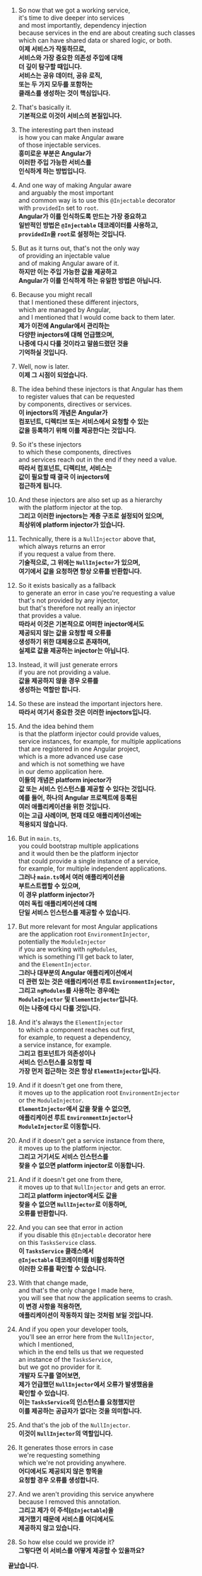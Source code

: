 1. So now that we got a working service,  
   it's time to dive deeper into services  
   and most importantly, dependency injection  
   because services in the end are about creating such classes  
   which can have shared data or shared logic, or both.  
   **이제 서비스가 작동하므로,  
   서비스와 가장 중요한 의존성 주입에 대해  
   더 깊이 탐구할 때입니다.  
   서비스는 공유 데이터, 공유 로직,  
   또는 두 가지 모두를 포함하는  
   클래스를 생성하는 것이 핵심입니다.**

2. That's basically it.  
   **기본적으로 이것이 서비스의 본질입니다.**

3. The interesting part then instead  
   is how you can make Angular aware  
   of those injectable services.  
   **흥미로운 부분은 Angular가  
   이러한 주입 가능한 서비스를  
   인식하게 하는 방법입니다.**

4. And one way of making Angular aware  
   and arguably the most important  
   and common way is to use this `@Injectable` decorator  
   with `providedIn` set to `root`.  
   **Angular가 이를 인식하도록 만드는 가장 중요하고  
   일반적인 방법은 `@Injectable` 데코레이터를 사용하고,  
   `providedIn`을 `root`로 설정하는 것입니다.**

5. But as it turns out, that's not the only way  
   of providing an injectable value  
   and of making Angular aware of it.  
   **하지만 이는 주입 가능한 값을 제공하고  
   Angular가 이를 인식하게 하는 유일한 방법은 아닙니다.**

6. Because you might recall  
   that I mentioned these different injectors,  
   which are managed by Angular,  
   and I mentioned that I would come back to them later.  
   **제가 이전에 Angular에서 관리하는  
   다양한 injectors에 대해 언급했으며,  
   나중에 다시 다룰 것이라고 말씀드렸던 것을  
   기억하실 것입니다.**

7. Well, now is later.  
   **이제 그 시점이 되었습니다.**

8. The idea behind these injectors is that Angular has them  
   to register values that can be requested  
   by components, directives or services.  
   **이 injectors의 개념은 Angular가  
   컴포넌트, 디렉티브 또는 서비스에서 요청할 수 있는  
   값을 등록하기 위해 이를 제공한다는 것입니다.**

9. So it's these injectors  
   to which these components, directives  
   and services reach out in the end if they need a value.  
   **따라서 컴포넌트, 디렉티브, 서비스는  
   값이 필요할 때 결국 이 injectors에  
   접근하게 됩니다.**

10. And these injectors are also set up as a hierarchy  
    with the platform injector at the top.  
    **그리고 이러한 injectors는 계층 구조로 설정되어 있으며,  
    최상위에 platform injector가 있습니다.**

11. Technically, there is a `NullInjector` above that,  
    which always returns an error  
    if you request a value from there.  
    **기술적으로, 그 위에는 `NullInjector`가 있으며,  
    여기에서 값을 요청하면 항상 오류를 반환합니다.**

12. So it exists basically as a fallback  
    to generate an error in case you're requesting a value  
    that's not provided by any injector,  
    but that's therefore not really an injector  
    that provides a value.  
    **따라서 이것은 기본적으로 어떠한 injector에서도  
    제공되지 않는 값을 요청할 때 오류를  
    생성하기 위한 대체용으로 존재하며,  
    실제로 값을 제공하는 injector는 아닙니다.**

13. Instead, it will just generate errors  
    if you are not providing a value.  
    **값을 제공하지 않을 경우 오류를  
    생성하는 역할만 합니다.**

14. So these are instead the important injectors here.  
    **따라서 여기서 중요한 것은 이러한 injectors입니다.**

15. And the idea behind them  
    is that the platform injector could provide values,  
    service instances, for example, for multiple applications  
    that are registered in one Angular project,  
    which is a more advanced use case  
    and which is not something we have  
    in our demo application here.  
    **이들의 개념은 platform injector가  
    값 또는 서비스 인스턴스를 제공할 수 있다는 것입니다.  
    예를 들어, 하나의 Angular 프로젝트에 등록된  
    여러 애플리케이션을 위한 것입니다.  
    이는 고급 사례이며, 현재 데모 애플리케이션에는  
    적용되지 않습니다.**

16. But in `main.ts`,  
    you could bootstrap multiple applications  
    and it would then be the platform injector  
    that could provide a single instance of a service,  
    for example, for multiple independent applications.  
    **그러나 `main.ts`에서 여러 애플리케이션을  
    부트스트랩할 수 있으며,  
    이 경우 platform injector가  
    여러 독립 애플리케이션에 대해  
    단일 서비스 인스턴스를 제공할 수 있습니다.**

17. But more relevant for most Angular applications  
    are the application root `EnvironmentInjector`,  
    potentially the `ModuleInjector`  
    if you are working with `ngModules`,  
    which is something I'll get back to later,  
    and the `ElementInjector`.  
    **그러나 대부분의 Angular 애플리케이션에서  
    더 관련 있는 것은 애플리케이션 루트 `EnvironmentInjector`,  
    그리고 `ngModules`를 사용하는 경우에는  
    `ModuleInjector` 및 `ElementInjector`입니다.  
    이는 나중에 다시 다룰 것입니다.**

18. And it's always the `ElementInjector`  
    to which a component reaches out first,  
    for example, to request a dependency,  
    a service instance, for example.  
    **그리고 컴포넌트가 의존성이나  
    서비스 인스턴스를 요청할 때  
    가장 먼저 접근하는 것은 항상 `ElementInjector`입니다.**

19. And if it doesn't get one from there,  
    it moves up to the application root `EnvironmentInjector`  
    or the `ModuleInjector`.  
    **`ElementInjector`에서 값을 찾을 수 없으면,  
    애플리케이션 루트 `EnvironmentInjector`나  
    `ModuleInjector`로 이동합니다.**

20. And if it doesn't get a service instance from there,  
    it moves up to the platform injector.  
    **그리고 거기서도 서비스 인스턴스를  
    찾을 수 없으면 platform injector로 이동합니다.**

21. And if it doesn't get one from there,  
    it moves up to that `NullInjector` and gets an error.  
    **그리고 platform injector에서도 값을  
    찾을 수 없으면 `NullInjector`로 이동하며,  
    오류를 반환합니다.**

22. And you can see that error in action  
    if you disable this `@Injectable` decorator here  
    on this `TasksService` class.  
    **이 `TasksService` 클래스에서  
    `@Injectable` 데코레이터를 비활성화하면  
    이러한 오류를 확인할 수 있습니다.**

23. With that change made,  
    and that's the only change I made here,  
    you will see that now the application seems to crash.  
    **이 변경 사항을 적용하면,  
    애플리케이션이 작동하지 않는 것처럼 보일 것입니다.**

24. And if you open your developer tools,  
    you'll see an error here from the `NullInjector`,  
    which I mentioned,  
    which in the end tells us that we requested  
    an instance of the `TasksService`,  
    but we got no provider for it.  
    **개발자 도구를 열어보면,  
    제가 언급했던 `NullInjector`에서 오류가 발생했음을  
    확인할 수 있습니다.  
    이는 `TasksService`의 인스턴스를 요청했지만  
    이를 제공하는 공급자가 없다는 것을 의미합니다.**

25. And that's the job of the `NullInjector`.  
    **이것이 `NullInjector`의 역할입니다.**

26. It generates those errors in case  
    we're requesting something  
    which we're not providing anywhere.  
    **어디에서도 제공되지 않은 항목을  
    요청할 경우 오류를 생성합니다.**

27. And we aren't providing this service anywhere  
    because I removed this annotation.  
    **그리고 제가 이 주석(`@Injectable`)을  
    제거했기 때문에 서비스를 어디에서도  
    제공하지 않고 있습니다.**

28. So how else could we provide it?  
    **그렇다면 이 서비스를 어떻게 제공할 수 있을까요?**

**끝났습니다.**
